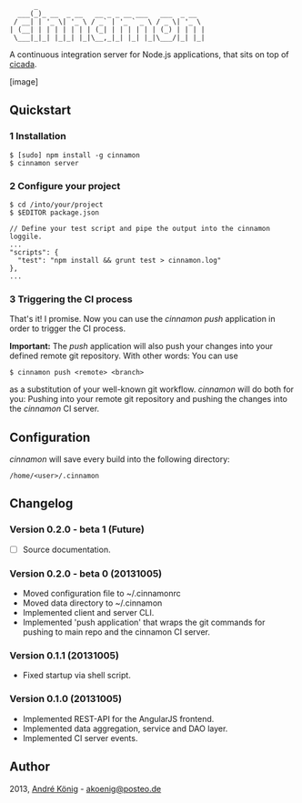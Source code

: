           _                                         
      ___(_)_ __  _ __   __ _ _ __ ___   ___  _ __  
     / __| | '_ \| '_ \ / _` | '_ ` _ \ / _ \| '_ \ 
    | (__| | | | | | | | (_| | | | | | | (_) | | | |
     \___|_|_| |_|_| |_|\__,_|_| |_| |_|\___/|_| |_|

A continuous integration server for Node.js applications, that sits on top of [cicada](https://github.com/substack/cicada).

[image]

## Quickstart

### 1 Installation

    $ [sudo] npm install -g cinnamon
    $ cinnamon server

### 2 Configure your project

    $ cd /into/your/project
    $ $EDITOR package.json

    // Define your test script and pipe the output into the cinnamon loggile.
    ...
    "scripts": {
      "test": "npm install && grunt test > cinnamon.log"
    },
    ...

### 3 Triggering the CI process

That's it! I promise. Now you can use the _cinnamon push_ application in order to trigger the CI process.

**Important:** The _push_ application will also push your changes into your defined remote git repository. With other words: You can use

    $ cinnamon push <remote> <branch>

as a substitution of your well-known git workflow. _cinnamon_ will do both for you: Pushing into your remote git repository and pushing the changes into the _cinnamon_ CI server.

## Configuration

_cinnamon_ will save every build into the following directory:

    /home/<user>/.cinnamon



## Changelog

### Version 0.2.0 - beta 1 (Future)

- [ ] Source documentation.

### Version 0.2.0 - beta 0 (20131005)

- Moved configuration file to ~/.cinnamonrc
- Moved data directory to ~/.cinnamon
- Implemented client and server CLI.
- Implemented 'push application' that wraps the git commands for pushing to main repo and the cinnamon CI server.

### Version 0.1.1 (20131005)

- Fixed startup via shell script.

### Version 0.1.0 (20131005)

- Implemented REST-API for the AngularJS frontend.
- Implemented data aggregation, service and DAO layer.
- Implemented CI server events.

## Author

2013, [André König](http://iam.andrekoenig.info) - akoenig@posteo.de